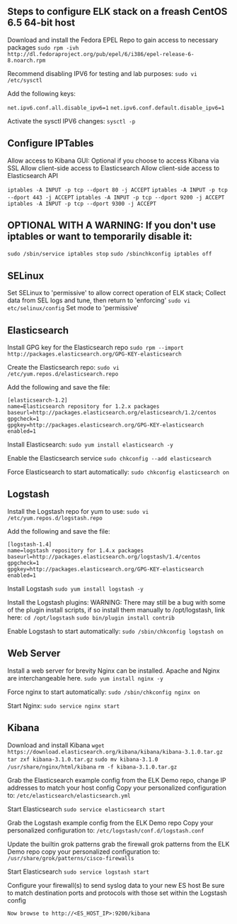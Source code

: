  
Steps to configure ELK stack on a freash CentOS 6.5 64-bit host
---------------------------------------------------------------

Download and install the Fedora EPEL Repo to gain access to necessary packages
``` sudo rpm -ivh http://dl.fedoraproject.org/pub/epel/6/i386/epel-release-6-8.noarch.rpm ```

Recommend disabling IPV6 for testing and lab purposes:
``` sudo vi /etc/sysctl ```

Add the following keys:

``` net.ipv6.conf.all.disable_ipv6=1 ```
``` net.ipv6.conf.default.disable_ipv6=1 ```


Activate the sysctl IPV6 changes:
```sysctl -p```


Configure IPTables
------------------

Allow access to Kibana GUI:
Optional if you choose to access Kibana via SSL
Allow client-side access to Elasticsearch
Allow client-side access to Elasticsearch API

``` iptables -A INPUT -p tcp --dport 80 -j ACCEPT ```
``` iptables -A INPUT -p tcp --dport 443 -j ACCEPT ```
``` iptables -A INPUT -p tcp --dport 9200 -j ACCEPT ```
``` iptables -A INPUT -p tcp --dport 9300 -j ACCEPT ```


OPTIONAL WITH A WARNING: If you don't use iptables or want to temporarily disable it:
-------------------------------------------------------------------------------------
``` sudo /sbin/service iptables stop ```
``` sudo /sbinchkconfig iptables off ```


SELinux
-------
Set SELinux to 'permissive' to allow correct operation of ELK stack; 
Collect data from SEL logs and tune, then return to 'enforcing'
```sudo vi etc/selinux/config```
Set mode to 'permissive'


Elasticsearch
-------------
Install GPG key for the Elasticsearch repo
```sudo rpm --import http://packages.elasticsearch.org/GPG-KEY-elasticsearch```


Create the Elasticsearch repo:
```sudo vi /etc/yum.repos.d/elasticsearch.repo```

Add the following and save the file:
```
[elasticsearch-1.2]
name=Elasticsearch repository for 1.2.x packages
baseurl=http://packages.elasticsearch.org/elasticsearch/1.2/centos
gpgcheck=1
gpgkey=http://packages.elasticsearch.org/GPG-KEY-elasticsearch
enabled=1
```


Install Elasticsearch:
```sudo yum install elasticsearch -y```


Enable the Elasticsearch service 
```sudo chkconfig --add elasticsearch```


Force Elasticsearch to start automatically:
```sudo chkconfig elasticsearch on```


Logstash
--------
Install the Logstash repo for yum to use:
```sudo vi /etc/yum.repos.d/logstash.repo```


Add the following and save the file:
```
[logstash-1.4]
name=logstash repository for 1.4.x packages
baseurl=http://packages.elasticsearch.org/logstash/1.4/centos
gpgcheck=1
gpgkey=http://packages.elasticsearch.org/GPG-KEY-elasticsearch
enabled=1
```


Install Logstash
```sudo yum install logstash -y```


Install the Logstash plugins:
WARNING: There may still be a bug with some of the plugin install scripts, if so install them manually to /opt/logstash, link here: 
```cd /opt/logstash```
```sudo bin/plugin install contrib```


Enable Logstash to start automatically:
```sudo /sbin/chkconfig logstash on```


Web Server
----------
Install a web server for brevity Nginx can be installed.  Apache and Nginx are interchangeable here.
```sudo yum install nginx -y```


Force nginx to start automatically:
```sudo /sbin/chkconfig nginx on```

Start Nginx:
``` sudo service nginx start ```


Kibana
------
Download and install Kibana
``` wget https://download.elasticsearch.org/kibana/kibana/kibana-3.1.0.tar.gz ```
``` tar zxf kibana-3.1.0.tar.gz ```
``` sudo mv kibana-3.1.0 /usr/share/nginx/html/kibana ```
``` rm -f kibana-3.1.0.tar.gz ```


Grab the Elasticsearch example config from the ELK Demo repo, change IP addresses to match your host config
Copy your personalized configuration to:
``` /etc/elasticsearch/elasticsearch.yml ```


Start Elasticsearch
``` sudo service elasticsearch start ```


Grab the Logstash example config from the ELK Demo repo
Copy your personalized configuration to: 
``` /etc/logstash/conf.d/logstash.conf ```


Update the builtin grok patterns grab the firewall grok patterns from the ELK Demo repo copy your personalized configuration to: ``` /usr/share/grok/patterns/cisco-firewalls ```


Start Elasticsearch
``` sudo service logstash start ```


Configure your firewall(s) to send syslog data to your new ES host
Be sure to match destination ports and protocols with those set within the Logstash config

``` Now browse to http://<ES_HOST_IP>:9200/kibana ```
